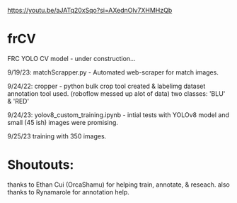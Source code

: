 https://youtu.be/aJATq20xSqo?si=AXednOlv7XHMHzQb

# frCV
FRC YOLO CV model - under construction...

9/19/23: matchScrapper.py - Automated web-scraper for match images.

9/24/22: cropper - python bulk crop tool created & labelimg dataset annotation tool used. (roboflow messed up alot of data) two classes: 'BLU' & 'RED'

9/24/23: yolov8_custom_training.ipynb - intial tests with YOLOv8 model and small (45 ish) images were promising.

9/25/23 training with 350 images.

# Shoutouts:
thanks to Ethan Cui (OrcaShamu) for helping train, annotate, & reseach.
also thanks to Rynamarole for annotation help. 

